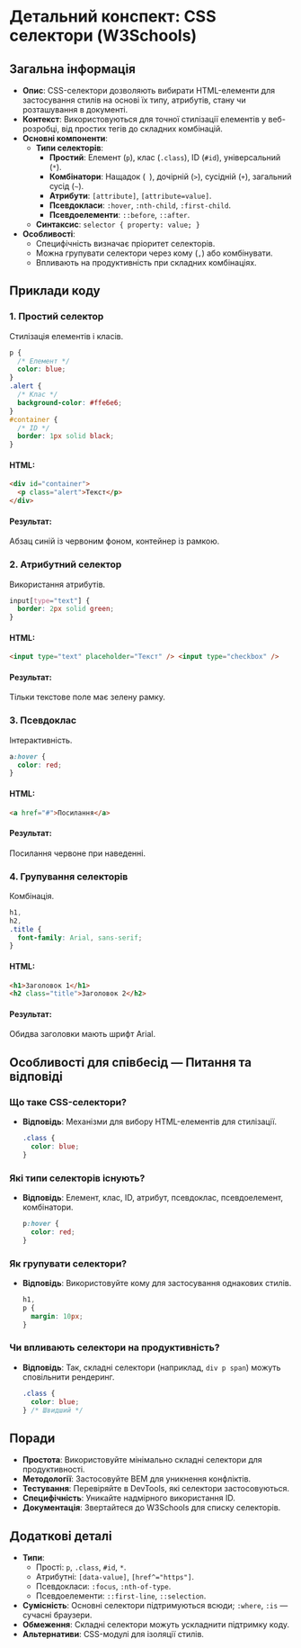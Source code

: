 # Детальний конспект: CSS селектори (W3Schools)

## Загальна інформація

- **Опис**: CSS-селектори дозволяють вибирати HTML-елементи для застосування стилів на основі їх типу, атрибутів, стану чи розташування в документі.
- **Контекст**: Використовуються для точної стилізації елементів у веб-розробці, від простих тегів до складних комбінацій.
- **Основні компоненти**:
  - **Типи селекторів**:
    - **Простий**: Елемент (`p`), клас (`.class`), ID (`#id`), універсальний (`*`).
    - **Комбінатори**: Нащадок (` `), дочірній (`>`), сусідній (`+`), загальний сусід (`~`).
    - **Атрибути**: `[attribute]`, `[attribute=value]`.
    - **Псевдокласи**: `:hover`, `:nth-child`, `:first-child`.
    - **Псевдоелементи**: `::before`, `::after`.
  - **Синтаксис**: `selector { property: value; }`
- **Особливості**:
  - Специфічність визначає пріоритет селекторів.
  - Можна групувати селектори через кому (`,`) або комбінувати.
  - Впливають на продуктивність при складних комбінаціях.

## Приклади коду

### 1. Простий селектор

Стилізація елементів і класів.

```css
p {
  /* Елемент */
  color: blue;
}
.alert {
  /* Клас */
  background-color: #ffe6e6;
}
#container {
  /* ID */
  border: 1px solid black;
}
```

#### HTML:

```html
<div id="container">
  <p class="alert">Текст</p>
</div>
```

#### Результат:

Абзац синій із червоним фоном, контейнер із рамкою.

### 2. Атрибутний селектор

Використання атрибутів.

```css
input[type="text"] {
  border: 2px solid green;
}
```

#### HTML:

```html
<input type="text" placeholder="Текст" /> <input type="checkbox" />
```

#### Результат:

Тільки текстове поле має зелену рамку.

### 3. Псевдоклас

Інтерактивність.

```css
a:hover {
  color: red;
}
```

#### HTML:

```html
<a href="#">Посилання</a>
```

#### Результат:

Посилання червоне при наведенні.

### 4. Групування селекторів

Комбінація.

```css
h1,
h2,
.title {
  font-family: Arial, sans-serif;
}
```

#### HTML:

```html
<h1>Заголовок 1</h1>
<h2 class="title">Заголовок 2</h2>
```

#### Результат:

Обидва заголовки мають шрифт Arial.

## Особливості для співбесід — Питання та відповіді

### Що таке CSS-селектори?

- **Відповідь**: Механізми для вибору HTML-елементів для стилізації.
  ```css
  .class {
    color: blue;
  }
  ```

### Які типи селекторів існують?

- **Відповідь**: Елемент, клас, ID, атрибут, псевдоклас, псевдоелемент, комбінатори.
  ```css
  p:hover {
    color: red;
  }
  ```

### Як групувати селектори?

- **Відповідь**: Використовуйте кому для застосування однакових стилів.
  ```css
  h1,
  p {
    margin: 10px;
  }
  ```

### Чи впливають селектори на продуктивність?

- **Відповідь**: Так, складні селектори (наприклад, `div p span`) можуть сповільнити рендеринг.
  ```css
  .class {
    color: blue;
  } /* Швидший */
  ```

## Поради

- **Простота**: Використовуйте мінімально складні селектори для продуктивності.
- **Методології**: Застосовуйте BEM для уникнення конфліктів.
- **Тестування**: Перевіряйте в DevTools, які селектори застосовуються.
- **Специфічність**: Уникайте надмірного використання ID.
- **Документація**: Звертайтеся до W3Schools для списку селекторів.

## Додаткові деталі

- **Типи**:
  - Прості: `p`, `.class`, `#id`, `*`.
  - Атрибутні: `[data-value]`, `[href^="https"]`.
  - Псевдокласи: `:focus`, `:nth-of-type`.
  - Псевдоелементи: `::first-line`, `::selection`.
- **Сумісність**: Основні селектори підтримуються всюди; `:where`, `:is` — сучасні браузери.
- **Обмеження**: Складні селектори можуть ускладнити підтримку коду.
- **Альтернативи**: CSS-модулі для ізоляції стилів.
